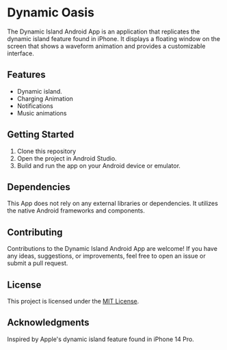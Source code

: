 # Dynamic Oasis

The Dynamic Island Android App is an application that replicates the dynamic island feature found in iPhone. It displays a floating window on the screen that shows a waveform animation and provides a customizable interface.

## Features

- Dynamic island.
- Charging Animation
- Notifications
- Music animations

## Getting Started

1. Clone this repository
2. Open the project in Android Studio.
3. Build and run the app on your Android device or emulator.

## Dependencies

This App does not rely on any external libraries or dependencies. It utilizes the native Android frameworks and components.

## Contributing

Contributions to the Dynamic Island Android App are welcome! If you have any ideas, suggestions, or improvements, feel free to open an issue or submit a pull request.

## License

This project is licensed under the [MIT License](https://opensource.org/licenses/MIT).

## Acknowledgments

Inspired by Apple's dynamic island feature found in iPhone 14 Pro.
